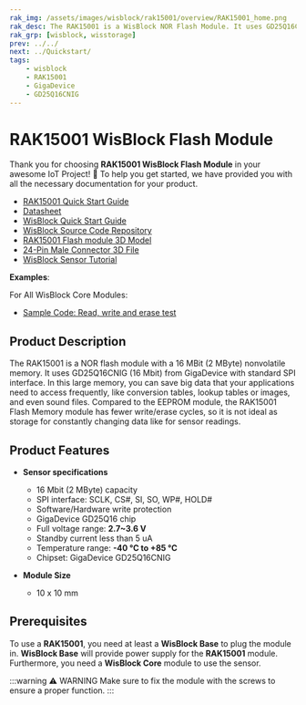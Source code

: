 ```yaml
---
rak_img: /assets/images/wisblock/rak15001/overview/RAK15001_home.png
rak_desc: The RAK15001 is a WisBlock NOR Flash Module. It uses GD25Q16CNIG (16Mbit) from GigaDevice and is configured via standard SPI interface.
rak_grp: [wisblock, wisstorage]
prev: ../../
next: ../Quickstart/
tags:
    - wisblock
    - RAK15001
    - GigaDevice
    - GD25Q16CNIG
---
```


# RAK15001 WisBlock Flash Module

Thank you for choosing **RAK15001 WisBlock Flash Module** in your awesome IoT Project! 🎉 To help you get started, we have provided you with all the necessary documentation for your product.

* [RAK15001 Quick Start Guide](../Quickstart/)
* [Datasheet](../Datasheet/)
* <a href="../../Quickstart/" target="_blank">WisBlock Quick Start Guide</a>
* [WisBlock Source Code Repository](https://github.com/RAKWireless/WisBlock/)
* [RAK15001 Flash module 3D Model](https://downloads.rakwireless.com/3D_File/WisBlock/3D_RAK15001.stp)
* [24-Pin Male Connector 3D File](https://downloads.rakwireless.com/3D_File/Accessory/WisConnector/M24S1003K6M.stp)
* [WisBlock Sensor Tutorial](/Knowledge-Hub/Learn/WisBlock-Sensor-Tutorial/)

**Examples**:

For All WisBlock Core Modules:

* [Sample Code: Read, write and erase test](https://github.com/RAKWireless/WisBlock/tree/master/examples/common/sensors/RAK15001_Flash_GD25Q16C)

## Product Description

The RAK15001 is a NOR flash module with a 16&nbsp;MBit (2&nbsp;MByte) nonvolatile memory. It uses GD25Q16CNIG (16&nbsp;Mbit) from GigaDevice with standard SPI interface. In this large memory, you can save big data that your applications need to access frequently, like conversion tables, lookup tables or images, and even sound files. Compared to the EEPROM module, the RAK15001 Flash Memory module has fewer write/erase cycles, so it is not ideal as storage for constantly changing data like for sensor readings.

## Product Features

* **Sensor specifications**
    * 16&nbsp;Mbit (2&nbsp;MByte) capacity
    * SPI interface: SCLK, CS#, SI, SO, WP#, HOLD#
    * Software/Hardware write protection
    * GigaDevice GD25Q16 chip
    * Full voltage range: **2.7~3.6&nbsp;V**
    * Standby current less than 5&nbsp;uA
    * Temperature range: **-40&nbsp;°C to +85&nbsp;°C**
    * Chipset: GigaDevice GD25Q16CNIG

* **Module Size**
    * 10 x 10&nbsp;mm

## Prerequisites

To use a **RAK15001**, you need at least a **WisBlock Base** to plug the module in. **WisBlock Base** will provide power supply for the **RAK15001** module. Furthermore, you need a **WisBlock Core** module to use the sensor.

:::warning ⚠️ WARNING
Make sure to fix the module with the screws to ensure a proper function.
:::

